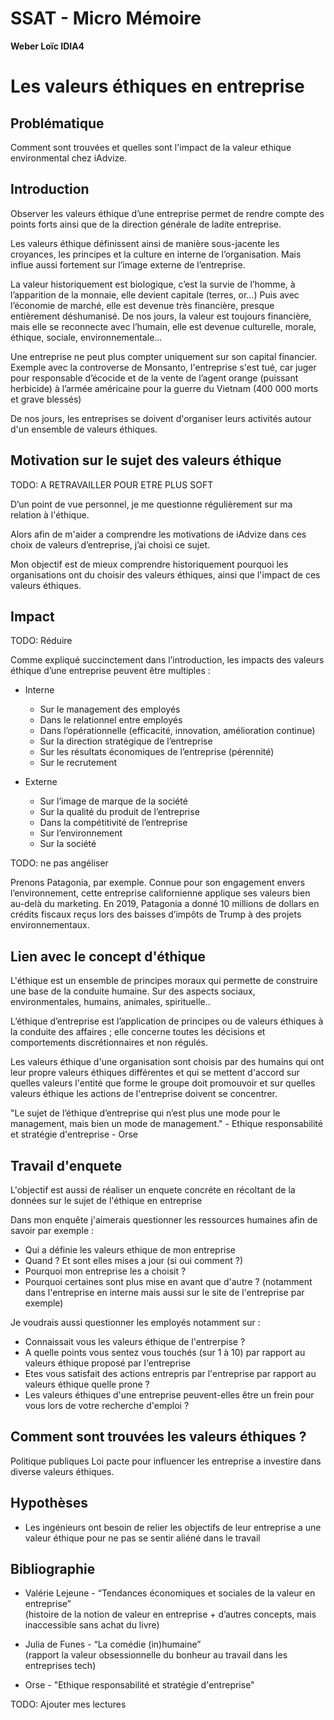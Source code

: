 # SSAT - Micro Mémoire
__Weber Loïc IDIA4__

# Les valeurs éthiques en entreprise

## Problématique

Comment sont trouvées et quelles sont l'impact de la valeur ethique environmental chez iAdvize. 

## Introduction

Observer les valeurs éthique d’une entreprise permet de rendre compte des points forts ainsi que de la direction générale de ladite entreprise.

Les valeurs éthique définissent ainsi de manière sous-jacente les croyances, les principes et la culture en interne de l’organisation. Mais influe aussi fortement sur l’image externe de l’entreprise.

La valeur historiquement est biologique, c’est la survie de l’homme, à l’apparition de la monnaie, elle devient capitale (terres, or…)
Puis avec l’économie de marché, elle est devenue très financière, presque entièrement déshumanisé. De nos jours, la valeur est toujours financière, mais elle se reconnecte avec l’humain, elle est devenue culturelle, morale, éthique, sociale, environnementale…

Une entreprise ne peut plus compter uniquement sur son capital financier. Exemple avec la controverse de Monsanto, l'entreprise s'est tué, car juger pour responsable d’écocide et de la vente de l’agent orange (puissant herbicide) à l’armée américaine pour la guerre du Vietnam (400 000 morts et grave blessés)

De nos jours, les entreprises se doivent d'organiser leurs activités autour d'un ensemble de valeurs éthiques.

## Motivation sur le sujet des valeurs éthique

TODO: A RETRAVAILLER POUR ETRE PLUS SOFT

D’un point de vue personnel, je me questionne régulièrement sur ma relation à l'éthique.

Alors afin de m'aider a comprendre les motivations de iAdvize dans ces choix de valeurs d’entreprise, j’ai choisi ce sujet. 

Mon objectif est de mieux comprendre historiquement pourquoi les organisations ont du choisir des valeurs éthiques, ainsi que l'impact de ces valeurs éthiques. 

## Impact

TODO: Réduire

Comme expliqué succinctement dans l’introduction, les impacts des valeurs éthique d’une entreprise peuvent être multiples :

- Interne
  - Sur le management des employés
  - Dans le relationnel entre employés
  - Dans l’opérationnelle (efficacité, innovation, amélioration continue)
  - Sur la direction stratégique de l’entreprise
  - Sur les résultats économiques de l’entreprise (pérennité)
  - Sur le recrutement

- Externe
  - Sur l’image de marque de la société
  - Sur la qualité du produit de l’entreprise
  - Dans la compétitivité de l’entreprise
  - Sur l’environnement
  - Sur la société

TODO: ne pas angéliser

Prenons Patagonia, par exemple. Connue pour son engagement envers l’environnement, cette entreprise californienne applique ses valeurs bien au-delà du marketing. En 2019, Patagonia a donné 10 millions de dollars en crédits fiscaux reçus lors des baisses d’impôts de Trump à des projets environnementaux.

## Lien avec le concept d'éthique

L'éthique est un ensemble de principes moraux qui permette de construire une base de la conduite humaine.
Sur des aspects sociaux, environmentales, humains, animales, spirituelle..

L’éthique d’entreprise est l’application de principes ou de valeurs éthiques à la conduite des affaires ;
elle concerne toutes les décisions et comportements discrétionnaires et non régulés.

Les valeurs éthique d'une organisation sont choisis par des humains qui ont leur propre valeurs éthiques différentes et qui se mettent d'accord sur quelles valeurs l'entité que forme le groupe doit promouvoir et sur quelles valeurs éthique les actions de l'entreprise doivent se concentrer.

"Le sujet de l’éthique d’entreprise qui n’est plus une mode pour le management, mais bien un mode de management." - Ethique responsabilité et stratégie d'entreprise - Orse

## Travail d'enquete

L'objectif est aussi de réaliser un enquete concréte en récoltant de la données sur le sujet de l'éthique en entreprise

Dans mon enquête j'aimerais questionner les ressources humaines afin de savoir par exemple :

- Qui a définie les valeurs ethique de mon entreprise
- Quand ? Et sont elles mises a jour (si oui comment ?)
- Pourquoi mon entreprise les a choisit ?
- Pourquoi certaines sont plus mise en avant que d'autre ? (notamment dans l'entreprise en interne mais aussi sur le site de l'entreprise par exemple)

Je voudrais aussi questionner les employés notamment sur :

- Connaissait vous les valeurs éthique de l'entrerpise ?
- A quelle points vous sentez vous touchés (sur 1 à 10) par rapport au valeurs éthique proposé par l'entreprise
- Etes vous satisfait des actions entrepris par l'entreprise par rapport au valeurs éthique quelle prone ?
- Les valeurs éthiques d'une entreprise peuvent-elles être un frein pour vous lors de votre recherche d'emploi ? 

## Comment sont trouvées les valeurs éthiques ?

Politique publiques
Loi pacte pour influencer les entreprise a investire dans diverse valeurs éthiques.

## Hypothèses

- Les ingénieurs ont besoin de relier les objectifs de leur entreprise a une valeur éthique pour ne pas se sentir aliéné dans le travail

## Bibliographie

- Valérie Lejeune - “Tendances économiques et sociales de la valeur en entreprise”  
(histoire de la notion de valeur en entreprise + d’autres concepts, mais inaccessible sans achat du livre)

- Julia de Funes - “La comédie (in)humaine”  
(rapport la valeur obsessionnelle du bonheur au travail dans les entreprises tech)

- Orse - "Ethique responsabilité et stratégie d'entreprise"

TODO: Ajouter mes lectures
